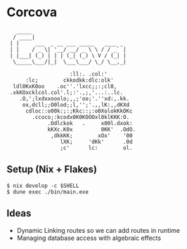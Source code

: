 # Corcova
                                           
```
   _____                              
  / ____|                             
 | |     ___  _ __ ___ _____   ____ _ 
 | |    / _ \| '__/ __/ _ \ \ / / _` |
 | |___| (_) | | | (_| (_) \ V / (_| |
  \_____\___/|_|  \___\___/ \_/ \__,_|

                    :ll:. .col:'           
      :lc;        ckkodkk:dlc:olk'         
  ldl0KxK0oo    .oc''.'lxcc;;:;cl0,        
 .xkKOxcklcol.col'.l;:'.,;,'...:..lc.      
    .O,';lxdxxooolo;,,;'oo;'.''xd:,.kk.    
     ox,dcll;;O0lod;;l,'';'.,,lK:,,dKXd    
      cdloc::o00k:;:;Kkc::;:o0XolokKkOKc   
        .ccoco;:kcodx0K0KOOOxl0klKKK:O.    
             .Odlckok   .     x00l.dxok:   
             kKXc.K0x         0KK'  .OdO.  
              ,dkkKK;        xOx'    '00   
                 lXK;     'dKk'      .0d   
                 ;c'      lc:        ol.   
```
## Setup (Nix + Flakes)
```shell
$ nix develop -c $SHELL
$ dune exec ./bin/main.exe
```

## Ideas
- Dynamic Linking routes so we can add routes in runtime
- Managing database access with algebraic effects
